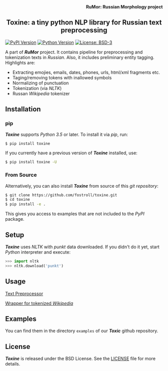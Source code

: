 <div align="right"><strong>RuMor: Russian Morphology project</strong></div>
<h2 align="center">Toxine: a tiny python NLP library for Russian text preprocessing</h2>

[![PyPI Version](https://img.shields.io/pypi/v/toxine?color=blue)](https://pypi.org/project/toxine/)
[![Python Version](https://img.shields.io/pypi/pyversions/toxine?color=blue)](https://www.python.org/)
[![License: BSD-3](https://img.shields.io/badge/License-BSD-brightgreen.svg)](https://opensource.org/licenses/BSD-3-Clause)

A part of ***RuMor*** project. It contains pipeline for preprocessing and
tokenization texts in *Russian*. Also, it includes preliminary entity tagging.
Highlights are:

* Extracting emojies, emails, dates, phones, urls, html/xml fragments etc.
* Taging/removing tokens with inallowed symbols
* Normalizing of punctuation
* Tokenization (via *NLTK*)
* Russan *Wikipedia* tokenizer

## Installation

### pip

***Toxine*** supports *Python 3.5* or later. To install it via *pip*, run:
```sh
$ pip install toxine
```

If you currently have a previous version of ***Toxine*** installed, use:
```sh
$ pip install toxine -U
```

### From Source

Alternatively, you can also install ***Toxine*** from source of this *git
repository*:
```sh
$ git clone https://github.com/fostroll/toxine.git
$ cd toxine
$ pip install -e .
```
This gives you access to examples that are not included to the *PyPI* package.

## Setup

***Toxine*** uses *NLTK* with *punkt* data downloaded. If you didn't do it yet,
start *Python* interpreter and execute:
```python
>>> import nltk
>>> nltk.download('punkt')
```

## Usage

[Text Preprocessor](https://github.com/fostroll/toxine/blob/master/doc/README_TEXT_PREPROCESSOR.md)

[Wrapper for tokenized *Wikipedia*](https://github.com/fostroll/toxine/blob/master/doc/README_WIKIPEDIA.md)

## Examples

You can find them in the directory `examples` of our ***Toxic*** github
repository.

## License

***Toxine*** is released under the BSD License. See the
[LICENSE](https://github.com/fostroll/toxine/blob/master/LICENSE) file for
more details.
